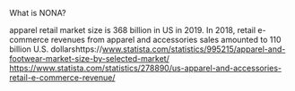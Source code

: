 What is NONA?

apparel retail market size is 368 billion in US in 2019. In 2018, retail e-commerce revenues from apparel and accessories sales amounted to 110 billion U.S. dollarshttps://www.statista.com/statistics/995215/apparel-and-footwear-market-size-by-selected-market/ https://www.statista.com/statistics/278890/us-apparel-and-accessories-retail-e-commerce-revenue/
